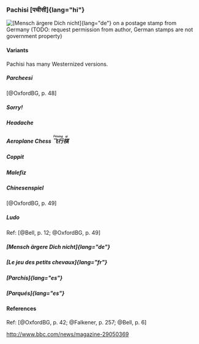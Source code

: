 ### Pachisi [पचीसी]{lang="hi"}

![[Mensch ärgere Dich nicht]{lang="de"} on a postage stamp from Germany (TODO:
request permission from author, German stamps are not government
property)](sources/002-board-games/005-race-games/mensch.jpg)

#### Variants

Pachisi has many Westernized versions.

##### Parcheesi

[@OxfordBG, p. 48]

##### Sorry!

##### Headache

##### Aeroplane Chess <ruby lang="zh">飞行棋<rt lang="cmn-Latn-pinyin">Fēixíng qí</rt></ruby>

##### Coppit

##### Malefiz

##### Chinesenspiel

[@OxfordBG, p. 49]

##### Ludo

Ref: [@Bell, p. 12; @OxfordBG, p. 49]

##### [Mensch ärgere Dich nicht]{lang="de"}

##### [Le jeu des petits chevaux]{lang="fr"}

##### [Parchís]{lang="es"}

##### [Parqués]{lang="es"}

#### References

Ref: [@OxfordBG, p. 42; @Falkener, p. 257; @Bell, p. 6]

<http://www.bbc.com/news/magazine-29050369>
